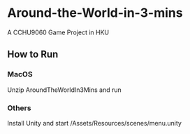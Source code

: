 # Around-the-World-in-3-mins
A CCHU9060 Game Project in HKU
## How to Run
### MacOS
Unzip AroundTheWorldIn3Mins and run
### Others
Install Unity and start /Assets/Resources/scenes/menu.unity
